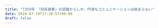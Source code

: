 ```yaml
---
title: "7359号 「同床異夢」の認識からしか、円滑なコミュニケーションは始まらない"
date: 2024-07-19T17:39:57+09:00
draft: false
---
```


```
```

```
```
